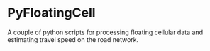 # PyFloatingCell

A couple of python scripts for processing floating cellular data and
estimating travel speed on the road network.

